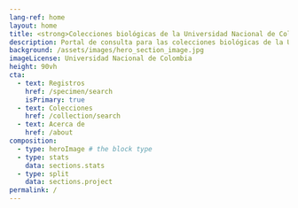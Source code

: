 ```yaml
---
lang-ref: home
layout: home
title: <strong>Colecciones biológicas de la Universidad Nacional de Colombia</strong>
description: Portal de consulta para las colecciones biológicas de la Universidad Nacional
background: /assets/images/hero_section_image.jpg
imageLicense: Universidad Nacional de Colombia
height: 90vh
cta:
  - text: Registros
    href: /specimen/search
    isPrimary: true
  - text: Colecciones
    href: /collection/search
  - text: Acerca de
    href: /about
composition:
  - type: heroImage # the block type
  - type: stats
    data: sections.stats
  - type: split
    data: sections.project
permalink: /
---
```


